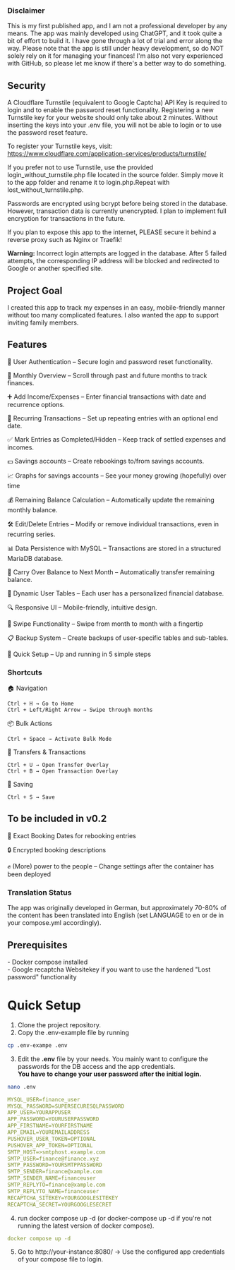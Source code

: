 <h3>Disclaimer</h3>
This is my first published app, and I am not a professional developer by any means. The app was mainly developed using ChatGPT, and it took quite a bit of effort to build it. I have gone through a lot of trial and error along the way. Please note that the app is still under heavy development, so do NOT solely rely on it for managing your finances!
I'm also not very experienced with GitHub, so please let me know if there's a better way to do something.

<h2>Security</h2>

A Cloudflare Turnstile (equivalent to Google Captcha) API Key is required to login and to enable the password reset functionality. Registering a new Turnstile key for your website should only take about 2 minutes. Without inserting the keys into your .env file, you will not be able to login or to use the password reset feature.

To register your Turnstile keys, visit:
https://www.cloudflare.com/application-services/products/turnstile/

If you prefer not to use Turnstile, use the provided login_without_turnstile.php file located in the source folder. Simply move it to the app folder and rename it to login.php.Repeat with lost_without_turnstile.php.

Passwords are encrypted using bcrypt before being stored in the database. However, transaction data is currently unencrypted. I plan to implement full encryption for transactions in the future.

If you plan to expose this app to the internet, PLEASE secure it behind a reverse proxy such as Nginx or Traefik!

<b>Warning:</b>
Incorrect login attempts are logged in the database. After 5 failed attempts, the corresponding IP address will be blocked and redirected to Google or another specified site.

<h2>Project Goal</h2>

I created this app to track my expenses in an easy, mobile-friendly manner without too many complicated features. I also wanted the app to support inviting family members.

<h2>Features</h2>
🏦 User Authentication – Secure login and password reset functionality.

📅 Monthly Overview – Scroll through past and future months to track finances.

➕ Add Income/Expenses – Enter financial transactions with date and recurrence options.

🔄 Recurring Transactions – Set up repeating entries with an optional end date.

✅ Mark Entries as Completed/Hidden – Keep track of settled expenses and incomes.

💵 Savings accounts – Create rebookings to/from savings accounts.

📈 Graphs for savings accounts – See your money growing (hopefully) over time

💰 Remaining Balance Calculation – Automatically update the remaining monthly balance.

🛠 Edit/Delete Entries – Modify or remove individual transactions, even in recurring series.

📊 Data Persistence with MySQL – Transactions are stored in a structured MariaDB database.

🔄 Carry Over Balance to Next Month – Automatically transfer remaining balance.

📂 Dynamic User Tables – Each user has a personalized financial database.

🔍 Responsive UI – Mobile-friendly, intuitive design.

👋 Swipe Functionality – Swipe from month to month with a fingertip

📋 Backup System – Create backups of user-specific tables and sub-tables.

🚀 Quick Setup – Up and running in 5 simple steps

<h3>Shortcuts</h3>
🏠 Navigation

    Ctrl + H → Go to Home
    Ctrl + Left/Right Arrow → Swipe through months

📦 Bulk Actions

    Ctrl + Space → Activate Bulk Mode

🔄 Transfers & Transactions

    Ctrl + U → Open Transfer Overlay
    Ctrl + B → Open Transaction Overlay

💾 Saving

    Ctrl + S → Save


<h2>To be included in v0.2</h2>
📅 Exact Booking Dates for rebooking entries

🔒 Encrypted booking descriptions

✊ (More) power to the people – Change settings after the container has been deployed    

<h3>Translation Status</h3>

The app was originally developed in German, but approximately 70-80% of the content has been translated into English (set LANGUAGE to en or de in your compose.yml accordingly).

<h2>Prerequisites</h2>
- Docker compose installed <br>
- Google recaptcha Websitekey if you want to use the hardened "Lost password" functionality

<h1>Quick Setup</h1>

1. Clone the project repository.
2. Copy the .env-example file by running


```bash
cp .env-exampe .env
```



3. Edit the <b>.env</b> file by your needs. You mainly want to configure the passwords for the DB access and the app credentials. <br>
<b>You have to change your user password after the initial login.</b>

```bash
nano .env
```



```yaml
MYSQL_USER=finance_user
MYSQL_PASSWORD=SUPERSECURESQLPASSWORD          
APP_USER=YOURAPPUSER                               
APP_PASSWORD=YOURUSERPASSWORD                           
APP_FIRSTNAME=YOURFIRSTNAME                        
APP_EMAIL=YOUREMAILADDRESS                         
PUSHOVER_USER_TOKEN=OPTIONAL   
PUSHOVER_APP_TOKEN=OPTIONAL 
SMTP_HOST=>smtphost.example.com                              
SMTP_USER=finance@finance.xyz                          
SMTP_PASSWORD=YOURSMTPPASSWORD              
SMTP_SENDER=finance@xample.com                          
SMTP_SENDER_NAME=financeuser                              
SMTP_REPLYTO=finance@xample.com             
SMTP_REPLYTO_NAME=financeuser
RECAPTCHA_SITEKEY=YOURGOOGLESITEKEY
RECAPTCHA_SECRET=YOURGOOGLESECRET                                
```


4. run docker compose up -d (or docker-compose up -d if you're not running the latest version of docker compose).

```yaml
docker compose up -d
```

5. Go to http://your-instance:8080/  -> Use the configured app credentials of your compose file to login.